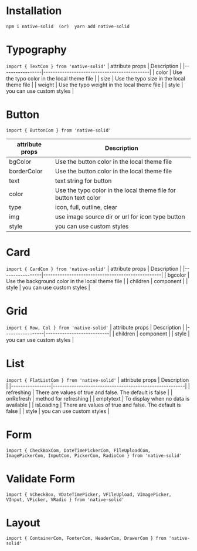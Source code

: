 # Installation
```
npm i native-solid  (or)  yarn add native-solid
```

# Typography
`
import { TextCom } from 'native-solid'
`
| attribute props | Description                                 |
|-----------------|---------------------------------------------|
| color           | Use the typo color in the local theme file  |
| size            | Use the typo size in the local theme file   |
| weight          | Use the typo weight in the local theme file |
| style           | you can use custom styles                   |

# Button
`
import { ButtonCom } from 'native-solid'
`

| attribute props | Description                                                      |
|-----------------|------------------------------------------------------------------|
| bgColor         | Use the button color in the local theme file                     |
| borderColor     | Use the button color in the local theme file                     |
| text            | text string for button                                           |
| color           | Use the typo color in the local theme file for button text color |
| type            | icon, full, outline, clear                                       |
| img             | use image source dir or url for icon type button                 |
| style           | you can use custom styles                                        |

# Card
`
import { CardCom } from 'native-solid'
`
| attribute props | Description                                      |
|-----------------|--------------------------------------------------|
| bgcolor         | Use the background color in the local theme file |
| children        | component                                        |
| style           | you can use custom styles                        |

# Grid
`
import { Row, Col } from 'native-solid'
`
| attribute props | Description               |
|-----------------|---------------------------|
| children        | component                 |
| style           | you can use custom styles |

# List
`
import { FlatListCom } from 'native-solid'
`
| attribute props | Description                                            |
|-----------------|--------------------------------------------------------|
| refreshing      | There are values ​​of true and false. The default is false |
| onRefresh       | method for refreshing                                  |
| emptytext       | To display when no data is available                   |
| isLoading       | There are values ​​of true and false. The default is false |
| style           | you can use custom styles                              |

# Form
`
import { CheckBoxCom, DateTimePickerCom, FileUploadCom, ImagePickerCom, InputCom, PickerCom, RadioCom } from 'native-solid'
`

# Validate Form
`
import { VCheckBox, VDateTimePicker, VFileUpload, VImagePicker, VInput, VPicker, VRadio } from 'native-solid'
`

# Layout
`
import { ContainerCom, FooterCom, HeaderCom, DrawerCom } from 'native-solid'
`